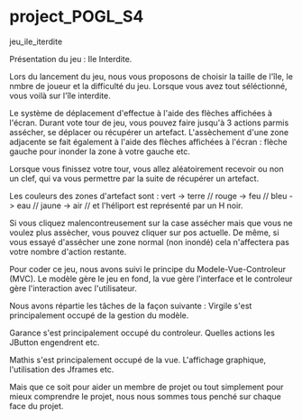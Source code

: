 # project_POGL_S4
jeu_ile_iterdite


Présentation du jeu : Ile Interdite.


Lors du lancement du jeu, nous vous proposons de choisir la taille de l'île, le nmbre de joueur et la difficulté du jeu. Lorsque vous avez tout séléctionné, vous voilà sur l'île interdite. 

Le système de déplacement d'effectue à l'aide des flèches affichées à l'écran. Durant vote tour de jeu, vous pouvez faire jusqu'à 3 actions parmis assécher, se déplacer ou récupérer un artefact. 
L'assèchement d'une zone adjacente se fait également à l'aide des flèches affichées à l'écran : flèche gauche pour inonder la zone à votre gauche etc. 

Lorsque vous finissez votre tour, vous allez aléatoirement recevoir ou non un clef, qui va vous permettre par la suite de récupérer un artefact.

Les couleurs des zones d'artefact sont :
vert -> terre //
rouge -> feu //
bleu -> eau //
jaune -> air //
et l'héliport est représenté par un H noir. 

Si vous cliquez malencontreusement sur la case assécher mais que vous ne voulez plus assècher, vous pouvez cliquer sur pos actuelle. De même, si vous essayé d'assécher une zone normal (non inondé) cela n'affectera pas votre nombre d'action restante.

Pour coder ce jeu, nous avons suivi le principe du Modele-Vue-Controleur (MVC). Le modèle gère le jeu en fond, la vue gère l'interface et le controleur gère l'interaction avec l'utilisateur.

Nous avons répartie les tâches de la façon suivante :
Virgile s'est principalement occupé de la gestion du modèle.

Garance s'est principalement occupé du controleur. Quelles actions les JButton engendrent etc.

Mathis s'est principalement occupé de la vue. L'affichage graphique, l'utilisation des Jframes etc.

Mais que ce soit pour aider un membre de projet ou tout simplement pour mieux comprendre le projet, nous nous sommes tous penché sur chaque face du projet.
